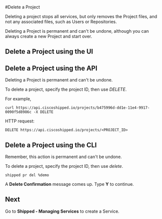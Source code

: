#Delete a Project

Deleting a project stops all services, but only removes the Project files, and not any associated files, such as Users or Repositories.

Deleting a Project is permanent and can't be undone, although you can always create a new Project and start over.


## Delete a Project using the UI






## Delete a Project using the API
Deleting a Project is permanent and can't be undone.

To delete a project, specify the project ID, then use *DELETE*.

For example,

	curl https://api.ciscoshipped.io/projects/b475996d-dd1e-11e4-9917-0090f5d8986c -X DELETE

HTTP request:
	
	DELETE https://api.ciscoshipped.io/projects/<PROJECT_ID>





## Delete a Project using the CLI
Remember, this action is permanent and can't be undone.

To delete a project, specify the project ID, then use *delete*.

	shipped pr del %demo

A **Delete Confirmation** message comes up. Type **Y** to continue.



## Next

Go to **Shipped - Managing Services** to create a Service.

